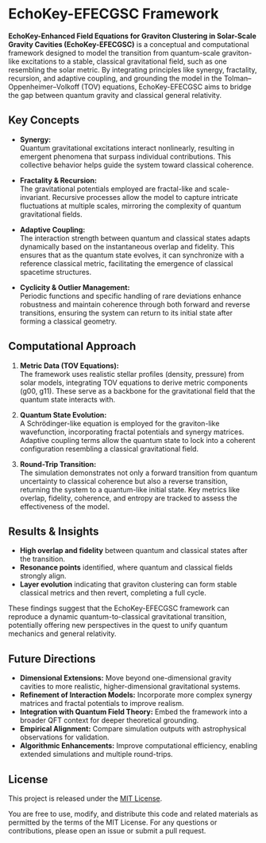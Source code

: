 # EchoKey-EFECGSC Framework

**EchoKey-Enhanced Field Equations for Graviton Clustering in Solar-Scale Gravity Cavities (EchoKey-EFECGSC)** is a conceptual and computational framework designed to model the transition from quantum-scale graviton-like excitations to a stable, classical gravitational field, such as one resembling the solar metric. By integrating principles like synergy, fractality, recursion, and adaptive coupling, and grounding the model in the Tolman–Oppenheimer–Volkoff (TOV) equations, EchoKey-EFECGSC aims to bridge the gap between quantum gravity and classical general relativity.

## Key Concepts

- **Synergy:**  
  Quantum gravitational excitations interact nonlinearly, resulting in emergent phenomena that surpass individual contributions. This collective behavior helps guide the system toward classical coherence.

- **Fractality & Recursion:**  
  The gravitational potentials employed are fractal-like and scale-invariant. Recursive processes allow the model to capture intricate fluctuations at multiple scales, mirroring the complexity of quantum gravitational fields.

- **Adaptive Coupling:**  
  The interaction strength between quantum and classical states adapts dynamically based on the instantaneous overlap and fidelity. This ensures that as the quantum state evolves, it can synchronize with a reference classical metric, facilitating the emergence of classical spacetime structures.

- **Cyclicity & Outlier Management:**  
  Periodic functions and specific handling of rare deviations enhance robustness and maintain coherence through both forward and reverse transitions, ensuring the system can return to its initial state after forming a classical geometry.

## Computational Approach

1. **Metric Data (TOV Equations):**  
   The framework uses realistic stellar profiles (density, pressure) from solar models, integrating TOV equations to derive metric components (g00, g11). These serve as a backbone for the gravitational field that the quantum state interacts with.

2. **Quantum State Evolution:**  
   A Schrödinger-like equation is employed for the graviton-like wavefunction, incorporating fractal potentials and synergy matrices. Adaptive coupling terms allow the quantum state to lock into a coherent configuration resembling a classical gravitational field.

3. **Round-Trip Transition:**  
   The simulation demonstrates not only a forward transition from quantum uncertainty to classical coherence but also a reverse transition, returning the system to a quantum-like initial state. Key metrics like overlap, fidelity, coherence, and entropy are tracked to assess the effectiveness of the model.

## Results & Insights

- **High overlap and fidelity** between quantum and classical states after the transition.
- **Resonance points** identified, where quantum and classical fields strongly align.
- **Layer evolution** indicating that graviton clustering can form stable classical metrics and then revert, completing a full cycle.
  
These findings suggest that the EchoKey-EFECGSC framework can reproduce a dynamic quantum-to-classical gravitational transition, potentially offering new perspectives in the quest to unify quantum mechanics and general relativity.

## Future Directions

- **Dimensional Extensions:** Move beyond one-dimensional gravity cavities to more realistic, higher-dimensional gravitational systems.
- **Refinement of Interaction Models:** Incorporate more complex synergy matrices and fractal potentials to improve realism.
- **Integration with Quantum Field Theory:** Embed the framework into a broader QFT context for deeper theoretical grounding.
- **Empirical Alignment:** Compare simulation outputs with astrophysical observations for validation.
- **Algorithmic Enhancements:** Improve computational efficiency, enabling extended simulations and multiple round-trips.

## License

This project is released under the [MIT License](./LICENSE).

You are free to use, modify, and distribute this code and related materials as permitted by the terms of the MIT License. For any questions or contributions, please open an issue or submit a pull request.
